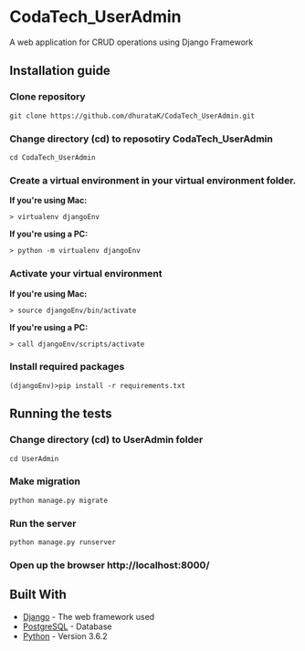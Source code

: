 # CodaTech_UserAdmin
A web application for CRUD operations using Django Framework

## Installation guide
### Clone repository
```
git clone https://github.com/dhurataK/CodaTech_UserAdmin.git
```
### Change directory (cd) to reposotiry CodaTech_UserAdmin
```
cd CodaTech_UserAdmin
```
### Create a virtual environment in your virtual environment folder.
**If you're using Mac:**
```
> virtualenv djangoEnv
```
**If you're using a PC:**
```
> python -m virtualenv djangoEnv
```
### Activate your virtual environment

**If you're using Mac:**
```
> source djangoEnv/bin/activate
```
**If you're using a PC:**
```
> call djangoEnv/scripts/activate
```
### Install required packages  
```
(djangoEnv)>pip install -r requirements.txt
```
## Running the tests

### Change directory (cd) to UserAdmin folder
```
cd UserAdmin
```
### Make migration
```
python manage.py migrate
```
### Run the server
```
python manage.py runserver  
```
### Open up the browser http://localhost:8000/
## Built With
* [Django](https://www.djangoproject.com/) - The web framework used
* [PostgreSQL](https://www.postgresql.org/) - Database
* [Python](https://www.python.org/) - Version 3.6.2
